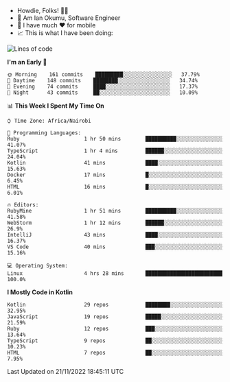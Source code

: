 
* Howdie, Folks! 👋🤓
* 🤪 Am Ian Okumu, Software Engineer
* 📱 I have much ❤️ for mobile
* 📈 This is what I have been doing:
  
<!-- <a href="https://otsembo.github.io/OtsemboPortfolio/" style="margin-right:.5%; margin-top=.5%;">
  <img align="center" src="https://github-readme-stats.vercel.app/api/top-langs/?username=otsembo&layout=compact" />
</a> -->

<!--START_SECTION:waka-->
![Lines of code](https://img.shields.io/badge/From%20Hello%20World%20I%27ve%20Written-791%20Thousand%20lines%20of%20code-blue)

**I'm an Early 🐤** 

```text
🌞 Morning    161 commits    █████████░░░░░░░░░░░░░░░░   37.79% 
🌆 Daytime    148 commits    ████████░░░░░░░░░░░░░░░░░   34.74% 
🌃 Evening    74 commits     ████░░░░░░░░░░░░░░░░░░░░░   17.37% 
🌙 Night      43 commits     ██░░░░░░░░░░░░░░░░░░░░░░░   10.09%

```


📊 **This Week I Spent My Time On** 

```text
⌚︎ Time Zone: Africa/Nairobi

💬 Programming Languages: 
Ruby                     1 hr 50 mins        ██████████░░░░░░░░░░░░░░░   41.07% 
TypeScript               1 hr 4 mins         ██████░░░░░░░░░░░░░░░░░░░   24.04% 
Kotlin                   41 mins             ████░░░░░░░░░░░░░░░░░░░░░   15.63% 
Docker                   17 mins             █░░░░░░░░░░░░░░░░░░░░░░░░   6.45% 
HTML                     16 mins             █░░░░░░░░░░░░░░░░░░░░░░░░   6.01%

🔥 Editors: 
RubyMine                 1 hr 51 mins        ██████████░░░░░░░░░░░░░░░   41.58% 
WebStorm                 1 hr 12 mins        ██████░░░░░░░░░░░░░░░░░░░   26.9% 
IntelliJ                 43 mins             ████░░░░░░░░░░░░░░░░░░░░░   16.37% 
VS Code                  40 mins             ███░░░░░░░░░░░░░░░░░░░░░░   15.16%

💻 Operating System: 
Linux                    4 hrs 28 mins       █████████████████████████   100.0%

```

**I Mostly Code in Kotlin** 

```text
Kotlin                   29 repos            ████████░░░░░░░░░░░░░░░░░   32.95% 
JavaScript               19 repos            █████░░░░░░░░░░░░░░░░░░░░   21.59% 
Ruby                     12 repos            ███░░░░░░░░░░░░░░░░░░░░░░   13.64% 
TypeScript               9 repos             ██░░░░░░░░░░░░░░░░░░░░░░░   10.23% 
HTML                     7 repos             ██░░░░░░░░░░░░░░░░░░░░░░░   7.95%

```



 Last Updated on 21/11/2022 18:45:11 UTC
<!--END_SECTION:waka-->

<br />
<br />
<br />
<br />
<br />
  
  </div>
<!---
otsembo/otsembo is a ✨ special ✨ repository because its `README.md` (this file) appears on your GitHub profile.
You can click the Preview link to take a look at your changes.
--->
